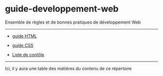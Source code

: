 # guide-developpement-web
Ensemble de règles et de bonnes pratiques de développement Web
***
- [guide HTML](guide-html.md)

- [guide CSS](guide-css.md)

- [Liste de contôle](liste-de-controle-101.md)
***
Ici, il y aura une table des matières du contenu de ce répertoire
